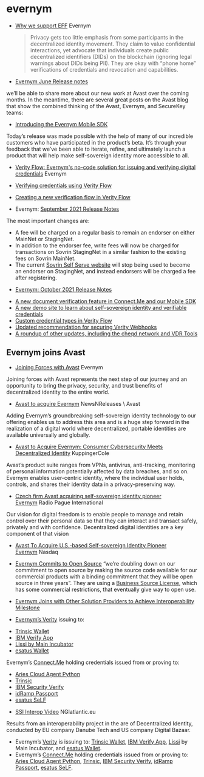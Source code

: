 # evernym

* [Why we support EFF](https://www.evernym.com/blog/why-we-support-the-electronic-frontier-foundation/) Evernym
  > Privacy gets too little emphasis from some participants in the decentralized identity movement. They claim to value confidential interactions, yet advocate that individuals create public decentralized identifiers (DIDs) on the blockchain (ignoring legal warnings about DIDs being PII). They are okay with “phone home” verifications of credentials and revocation and capabilities.
* [Evernym June Release notes](https://www.evernym.com/blog/june-2022-release-notes/)

we’ll be able to share more about our new work at Avast over the coming months. In the meantime, there are several great posts on the Avast blog that show the combined thinking of the Avast, Evernym, and SecureKey teams:
* [Introducing the Evernym Mobile SDK](https://www.evernym.com/blog/evernym-mobile-sdk/)

Today’s release was made possible with the help of many of our incredible customers who have participated in the product’s beta. It’s through your feedback that we’ve been able to iterate, refine, and ultimately launch a product that will help make self-sovereign identity more accessible to all.
* [Verity Flow: Evernym's no-code solution for issuing and verifying digital credentials](https://www.youtube.com/watch?v%3DNafQcqiyCJY) Evernym

* [Verifying credentials using Verity Flow](https://www.youtube.com/watch?v%3D9d2QMzw4bxY)

* [Creating a new verification flow in Verity Flow](https://www.youtube.com/watch?v%3DVYuoi_LMxiA)


* Evernym: [September 2021 Release Notes](https://www.evernym.com/blog/september-2021-release-notes/)

The most important changes are:

- A fee will be charged on a regular basis to remain an endorser on either MainNet or StagingNet.
- In addition to the endorser fee, write fees will now be charged for transactions on Sovrin StagingNet in a similar fashion to the existing fees on Sovrin MainNet.
- The current [Sovrin Self Serve website](https://selfserve.sovrin.org/) will stop being used to become an endorser on StagingNet, and instead endorsers will be charged a fee after registering.


* [Evernym: October 2021 Release Notes](https://www.evernym.com/blog/october-2021-release-notes/)

- [A new document verification feature in Connect.Me and our Mobile SDK](https://www.evernym.com/blog/october-2021-release-notes/%23IDV)
- [A new demo site to learn about self-sovereign identity and verifiable credentials](https://www.evernym.com/blog/october-2021-release-notes/%23tryconnectme)
- [Custom credential types in Verity Flow](https://www.evernym.com/blog/october-2021-release-notes/%23vflow)
- [Updated recommendation for securing Verity Webhooks](https://www.evernym.com/blog/october-2021-release-notes/%23webhooks)
- [A roundup of other updates, including the cheqd network and VDR Tools](https://www.evernym.com/blog/october-2021-release-notes/%23misc)
## Evernym joins Avast​

* [Joining Forces with Avast](https://www.evernym.com/blog/joining-forces-with-avast/) Evernym

Joining forces with Avast represents the next step of our journey and an opportunity to bring the privacy, security, and trust benefits of decentralized identity to the entire world.

* [Avast to acquire Evernym](https://newsnreleases.com/2021/12/09/avast-to-acquire-evernym/) NewsNReleases \ Avast

Adding Evernym’s groundbreaking self-sovereign identity technology to our offering enables us to address this area and is a huge step forward in the realization of a digital world where decentralized, portable identities are available universally and globally.

* [Avast to Acquire Evernym: Consumer Cybersecurity Meets Decentralized Identity](https://www.kuppingercole.com/blog/bailey/avast-to-acquire-evernym-consumer-cybersecurity-meets-decentralized-identity) KuppingerCole

Avast’s product suite ranges from VPNs, antivirus, anti-tracking, monitoring of personal information potentially affected by data breaches, and so on. Evernym enables user-centric identity, where the individual user holds, controls, and shares their identity data in a privacy-preserving way.

* [Czech firm Avast acquiring self-sovereign identity pioneer Evernym](https://english.radio.cz/czech-firm-avast-acquiring-self-sovereign-identity-pioneer-evernym-8736279) Radio Pague International

Our vision for digital freedom is to enable people to manage and retain control over their personal data so that they can interact and transact safely, privately and with confidence. Decentralized digital identities are a key component of that vision
* [Avast To Acquire U.S.-based Self-sovereign Identity Pioneer Evernym](http://nasdaq.com/articles/avast-to-acquire-u.s.-based-self-sovereign-identity-pioneer-evernym) Nasdaq
* [Evernym Commits to Open Source](https://www.evernym.com/blog/evernym-commits-to-open-source/) “we’re doubling down on our commitment to open source by making the source code available for our commercial products with a binding commitment that they will be open source in three years”. They are using a [Business Source License](https://perens.com/2017/02/14/bsl-1-1/), which has some commercial restrictions, that eventually give way to open use. 
* [Evernym Joins with Other Solution Providers to Achieve Interoperability Milestone](https://www.evernym.com/blog/evernym-joins-with-other-solution-providers-to-achieve-interoperability-milestone/)

* [Evernym’s Verity](https://www.evernym.com/products/%23verity) issuing to:

- [Trinsic Wallet](https://trinsic.id/trinsic-wallet/)
- [IBM Verify App](http://doc.ibmsecurity.verify-creds.com/whats_new/)
- [Lissi by Main Incubator](https://play.google.com/store/apps/details?id%3Dio.lissi.mobile)
- [esatus Wallet](https://self-ssi.com/en/%23walletc)

Evernym’s [Connect.Me](https://www.evernym.com/products/%23connectme) holding credentials issued from or proving to:

- [Aries Cloud Agent Python](https://github.com/hyperledger/aries-cloudagent-python)
- [Trinsic](https://trinsic.id/powerful-apis/)
- [IBM Security Verify](http://doc.ibmsecurity.verify-creds.com/whats_new/)
- [idRamp Passport](https://play.google.com/store/apps/details?id%3Dcom.idramp.passport%26hl%3Den_US)
- [esatus SeLF](https://self-ssi.com/en)

* [SSI Interop Video](https://youtu.be/1t9m-U-3lMk) NGIatlantic.eu

Results from an interoperability project in the are of Decentralized Identity, conducted by EU company Danube Tech and US company Digital Bazaar.

- Evernym’s [Verity](https://www.evernym.com/products/?#verity) is issuing to: [Trinsic Wallet](https://trinsic.id/trinsic-wallet/), [IBM Verify App](http://doc.ibmsecurity.verify-creds.com/whats_new/), [Lissi](https://play.google.com/store/apps/details?id=io.lissi.mobile) by Main Incubator, and [esatus Wallet](https://self-ssi.com/en/?#walletc).
- Evernym’s [Connect.Me](https://www.evernym.com/products/?#connectme) holding credentials issued from or proving to: [Aries Cloud Agent Python](https://github.com/hyperledger/aries-cloudagent-python), [Trinsic](https://trinsic.id/powerful-apis/), [IBM Security Verify](http://doc.ibmsecurity.verify-creds.com/whats_new/), [idRamp Passport](https://play.google.com/store/apps/details?id=com.idramp.passport&hl=en_US), [esatus SeLF](https://self-ssi.com/en).

